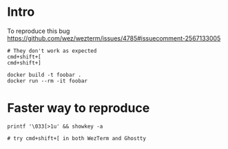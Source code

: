 # Intro
To reproduce this bug https://github.com/wez/wezterm/issues/4785#issuecomment-2567133005

```
# They don't work as expected
cmd+shift+[
cmd+shift+]
```

```
docker build -t foobar .
docker run --rm -it foobar
```

# Faster way to reproduce
```
printf '\033[>1u' && showkey -a

# try cmd+shift+[ in both WezTerm and Ghostty
```

